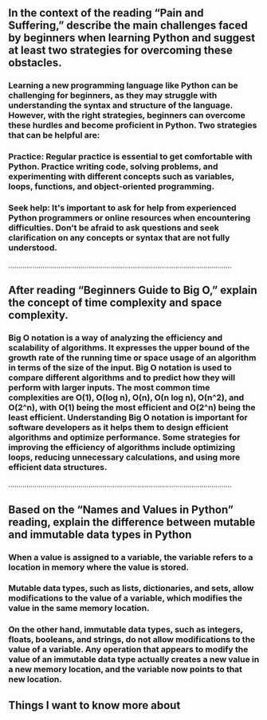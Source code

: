 ## In the context of the reading “Pain and Suffering,” describe the main challenges faced by beginners when learning Python and suggest at least two strategies for overcoming these obstacles.

### Learning a new programming language like Python can be challenging for beginners, as they may struggle with understanding the syntax and structure of the language. However, with the right strategies, beginners can overcome these hurdles and become proficient in Python. Two strategies that can be helpful are:

### Practice: Regular practice is essential to get comfortable with Python. Practice writing code, solving problems, and experimenting with different concepts such as variables, loops, functions, and object-oriented programming.

### Seek help: It's important to ask for help from experienced Python programmers or online resources when encountering difficulties. Don't be afraid to ask questions and seek clarification on any concepts or syntax that are not fully understood.

...............................................................................................................

## After reading “Beginners Guide to Big O,” explain the concept of time complexity and space complexity.

### Big O notation is a way of analyzing the efficiency and scalability of algorithms. It expresses the upper bound of the growth rate of the running time or space usage of an algorithm in terms of the size of the input. Big O notation is used to compare different algorithms and to predict how they will perform with larger inputs. The most common time complexities are O(1), O(log n), O(n), O(n log n), O(n^2), and O(2^n), with O(1) being the most efficient and O(2^n) being the least efficient. Understanding Big O notation is important for software developers as it helps them to design efficient algorithms and optimize performance. Some strategies for improving the efficiency of algorithms include optimizing loops, reducing unnecessary calculations, and using more efficient data structures.

...............................................................................................................

## Based on the “Names and Values in Python” reading, explain the difference between mutable and immutable data types in Python

### When a value is assigned to a variable, the variable refers to a location in memory where the value is stored.

### Mutable data types, such as lists, dictionaries, and sets, allow modifications to the value of a variable, which modifies the value in the same memory location.

### On the other hand, immutable data types, such as integers, floats, booleans, and strings, do not allow modifications to the value of a variable. Any operation that appears to modify the value of an immutable data type actually creates a new value in a new memory location, and the variable now points to that new location.

## Things I want to know more about